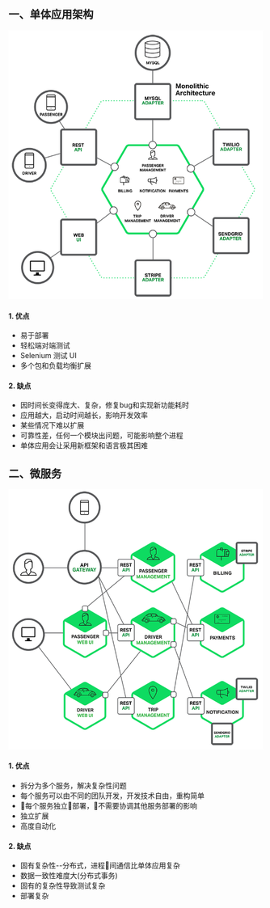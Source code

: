 ## 一、单体应用架构

![image](./1.png)

#### 1. 优点
* 易于部署
* 轻松端对端测试
* Selenium 测试 UI
* 多个包和负载均衡扩展
#### 2. 缺点
* 因时间长变得庞大、复杂，修复bug和实现新功能耗时
* 应用越大，启动时间越长，影响开发效率
* 某些情况下难以扩展
* 可靠性差，任何一个模块出问题，可能影响整个进程
* 单体应用会让采用新框架和语言极其困难


## 二、微服务

![image](./2.png)

#### 1. 优点
* 拆分为多个服务，解决复杂性问题
* 每个服务可以由不同的团队开发，开发技术自由，重构简单
* 每个服务独立部署，不需要协调其他服务部署的影响
* 独立扩展
* 高度自动化

#### 2. 缺点
* 固有复杂性--分布式，进程间通信比单体应用复杂
* 数据一致性难度大(分布式事务)
* 固有的复杂性导致测试复杂
* 部署复杂